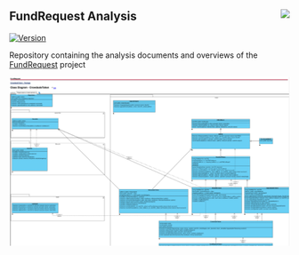 ## FundRequest Analysis <img align="right" src="https://fundrequest.io/images/app/header-logo.png" height="30px" />

[![Version](https://img.shields.io/badge/version-0.1.0-blue.svg)](https://github.com/FundRequest/platform/releases/tag/0.1.0)

Repository containing the analysis documents and overviews of the [FundRequest](https://fundrequest.io) project 

<img align="right" src="https://raw.githubusercontent.com/FundRequest/analysis/master/screen/screen01.png" />
